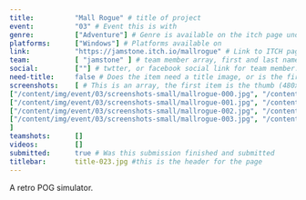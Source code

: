 ```yaml
---
title:          "Mall Rogue" # title of project
event:          "03" # Event this is with
genre:          ["Adventure"] # Genre is available on the itch page under more information
platforms:      ["Windows"] # Platforms available on
link:           "https://jamstone.itch.io/mallrogue" # Link to ITCH page
team:           [ "jamstone" ] # team member array, first and last name only, will auto match against previous entries eventually
social:         [""] # twtter, or facebook social link for team member. This can be an array to match the team array
need-title:     false # Does the item need a title image, or is the first image in the screenshots it
screenshots:    [ # This is an array, the first item is the thumb (480x270), and the second is the screenshot (1920x1080)
["/content/img/event/03/screenshots-small/mallrogue-000.jpg", "/content/img/event/03/screenshots/mallrogue-000.jpg"],
["/content/img/event/03/screenshots-small/mallrogue-001.jpg", "/content/img/event/03/screenshots/mallrogue-001.jpg"],
["/content/img/event/03/screenshots-small/mallrogue-002.jpg", "/content/img/event/03/screenshots/mallrogue-002.jpg"],
["/content/img/event/03/screenshots-small/mallrogue-003.jpg", "/content/img/event/03/screenshots/mallrogue-003.jpg"]
]
teamshots:      []
videos:         []
submitted:      true # Was this submission finished and submitted
titlebar:       title-023.jpg #this is the header for the page
---
```

A retro POG simulator.